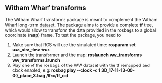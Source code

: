 ## Witham Wharf transforms

The Witham Wharf transforms package is meant to complement the Witham Wharf long-term [dataset](https://lcas.lincoln.ac.uk/owncloud/shared/datasets/).
The package aims to provide a complete **tf** tree, which would allow to transform the data provided in the rosbags to a global coordinate (**map**) frame.
To test the package, you need to 

1. Make sure that ROS will use the simulated time: **rosparam set use_sim_time true**
1. Launch the transformer and the map: **roslaunch ww_transforms ww_transforms.launch**
1. Play one of the rosbags of the WW dataset with the tf remapped and clock enabled, e.g: **rosbag play --clock -d 1  3D_17-11-13-00-00_place_3.bag /tf:=/tf_old**
